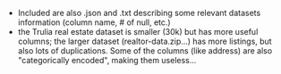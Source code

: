 - Included are also .json and .txt describing some relevant datasets information (column name, # of null, etc.)
- the Trulia real estate dataset is smaller (30k) but has more useful columns; the larger dataset (realtor-data.zip...) has more listings, but also lots of duplications. Some of the columns (like address) are also "categorically encoded", making them useless...
